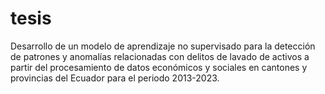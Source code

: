 # tesis
Desarrollo de un modelo de aprendizaje no supervisado para la detección de patrones y anomalías relacionadas con delitos de lavado de activos a partir del procesamiento de datos económicos y sociales en cantones y provincias del Ecuador para el periodo 2013-2023.

